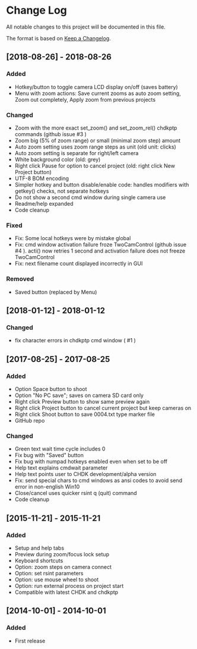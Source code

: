 # Change Log  
All notable changes to this project will be documented in this file.

The format is based on [Keep a Changelog](http://keepachangelog.com/).

## [2018-08-26] - 2018-08-26
### Added
- Hotkey/button to toggle camera LCD display on/off (saves battery)
- Menu with zoom actions: Save current zooms as auto zoom setting, Zoom out completely, Apply zoom from previous projects

### Changed
- Zoom with the more exact set_zoom() and set_zoom_rel() chdkptp commands (github issue #3 )
- Zoom big (5% of zoom range) or small (minimal zoom step) amount
- Auto zoom setting uses zoom range steps as unit (old unit: clicks)
- Auto zoom setting is separate for right/left camera
- White background color (old: grey)
- Right click Pause for option to cancel project (old: right click New Project button)
- UTF-8 BOM encoding
- Simpler hotkey and button disable/enable code: handles modifiers with getkey() checks, not separate hotkeys
- Do not show a second cmd window during single camera use
- Readme/help expanded
- Code cleanup

### Fixed
- Fix: Some local hotkeys were by mistake global
- Fix: cmd window activation failure froze TwoCamControl (github issue #4 ). acti() now retries 1 second and activation failure does not freeze TwoCamControl
- Fix: next filename count displayed incorrectly in GUI

### Removed
- Saved button (replaced by Menu)

## [2018-01-12] - 2018-01-12
### Changed
- fix character errors in chdkptp cmd window ( #1 )

## [2017-08-25] - 2017-08-25
### Added
- Option Space button to shoot
- Option "No PC save"; saves on camera SD card only
- Right click Preview button to show same preview again
- Right click Project button to cancel current project but keep cameras on
- Right click Shoot button to save 0004.txt type marker file
- GitHub repo

### Changed
- Green text wait time cycle includes 0
- Fix bug with "Saved" button
- Fix bug with numpad hotkeys enabled even when set to be off
- Help text explains cmdwait parameter
- Help text points user to CHDK development/alpha version
- Fix: send special chars to cmd windows as ansi codes to avoid send error in non-english Win10
- Close/cancel uses quicker rsint q (quit) command
- Code cleanup

## [2015-11-21] - 2015-11-21
### Added
- Setup and help tabs
- Preview during zoom/focus lock setup
- Keyboard shortcuts
- Option: zoom steps on camera connect
- Option: set rsint parameters
- Option: use mouse wheel to shoot
- Option: run external process on project start
- Compatible with latest CHDK and chdkptp

## [2014-10-01] - 2014-10-01
### Added
- First release
